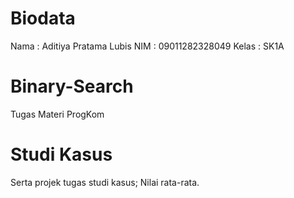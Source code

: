 # Biodata
Nama : Aditiya Pratama Lubis
NIM : 09011282328049
Kelas : SK1A
# Binary-Search
Tugas Materi ProgKom
# Studi Kasus
Serta projek tugas studi kasus; Nilai rata-rata.
